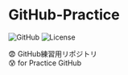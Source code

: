 # GitHub-Practice
 ![GitHub](https://img.shields.io/badge/-GitHub-181717.svg?logo=github&style=flat-square)  ![License](https://img.shields.io/badge/License-MIT-0284C7.svg?logo=&style=flat-square)

😨 GitHub練習用リポジトリ  
😰 for Practice GitHub 
